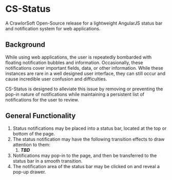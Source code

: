 # CS-Status

A CrawlorSoft Open-Source release for a lightweight AngularJS status bar and notification system for web applications.

## Background

While using web applications, the user is repeatedly bombarded with floating notification bubbles and information.
Occasionally, these notifications cover important fields, data, or other information.  While these instances are rare
in a well designed user interface, they can still occur and cause incredible user confusion and difficulties.

CS-Status is designed to alleviate this issue by removing or preventing the pop-in nature of notifications
while maintaining a persistent list of notifications for the user to review.

## General Functionality

1. Status notifications may be placed into a status bar, located at the top or bottom of the page.
2. The status notification may have the following transition effects to draw attention to them:
    1. ***TBD***
3. Notifications may pop-in to the page, and then be transferred to the status bar in a smooth transition.
4. The notification area of the status bar may be clicked on and reveal a pop-up drawer.


